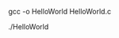 
<!-- Compile .c file HelloWorld -->
gcc -o HelloWorld HelloWorld.c
<!-- run HelloWorld file -->
./HelloWorld